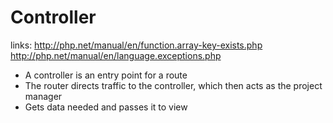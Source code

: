 # Controller

links:
	http://php.net/manual/en/function.array-key-exists.php
	http://php.net/manual/en/language.exceptions.php

- A controller is an entry point for a route
- The router directs traffic to the controller, which then acts as the project manager
- Gets data needed and passes it to view